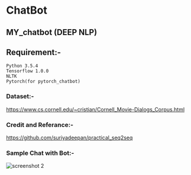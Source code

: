 # ChatBot

## MY_chatbot (DEEP NLP)

## Requirement:-
    Python 3.5.4
    Tensorflow 1.0.0
    NLTK
    Pytorch(for pytorch_chatbot)
   
### Dataset:-
   https://www.cs.cornell.edu/~cristian/Cornell_Movie-Dialogs_Corpus.html

### Credit and Referance:-
   https://github.com/suriyadeepan/practical_seq2seq
   
### Sample Chat with Bot:-

![screenshot 2](https://user-images.githubusercontent.com/41201124/52740985-5bccf900-2ffa-11e9-8af6-74302756f8bd.png)

